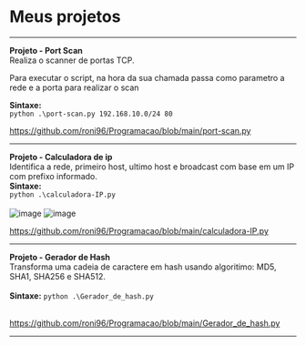 # Meus projetos

---
**Projeto - Port Scan** <br>
Realiza o scanner de portas TCP. <br>

Para executar o script, na hora da sua chamada passa como parametro a rede e a porta para realizar o scan  

**Sintaxe:**  
`python .\port-scan.py 192.168.10.0/24 80`  

https://github.com/roni96/Programacao/blob/main/port-scan.py

---
**Projeto - Calculadora de ip** <br>
Identifica a rede, primeiro host, ultimo host e broadcast com base em um IP com prefixo informado.
<br>
**Sintaxe:**  
`python .\calculadora-IP.py`  
<br>
![image](https://github.com/roni96/Programacao/assets/41062660/20029778-b951-4184-b691-a6f8c8f8d389)
![image](https://github.com/roni96/Programacao/assets/41062660/60d327eb-6d09-4979-ab79-991b6c7731c0)

https://github.com/roni96/Programacao/blob/main/calculadora-IP.py

---
**Projeto - Gerador de Hash** <br>
Transforma uma cadeia de caractere em hash usando algoritimo: MD5, SHA1, SHA256 e SHA512.
<br>  
**Sintaxe:**
`python .\Gerador_de_hash.py`  
<br>
  
https://github.com/roni96/Programacao/blob/main/Gerador_de_hash.py

---
